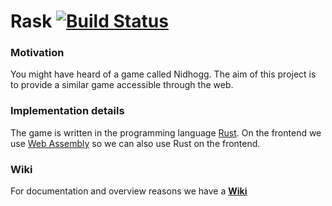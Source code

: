 # Rask [![Build Status](https://jenkins.kobert.dev/buildStatus/icon?job=Ratatosk)](https://jenkins.kobert.dev/job/Ratatosk/)

### Motivation
You might have heard of a game called Nidhogg. The aim of this project is to provide a similar game accessible through the web.

### Implementation details
The game is written in the programming language [Rust](https://doc.rust-lang.org/book/). On the frontend we use [Web Assembly](https://developer.mozilla.org/en-US/docs/WebAssembly) so we can also use Rust on the frontend.

### Wiki
For documentation and overview reasons we have a **[Wiki](https://github.com/TrueDoctor/ratatosk/wiki)**
